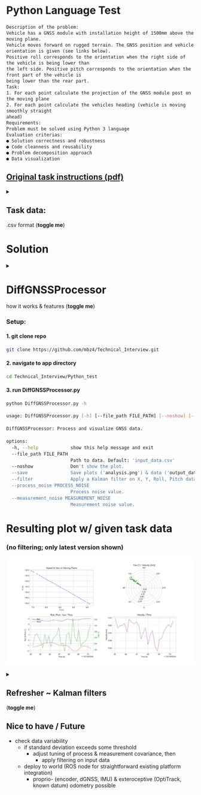 
# Python Language Test

```
Description of the problem:
Vehicle has a GNSS module with installation height of 1500mm above the moving plane.
Vehicle moves forward on rugged terrain. The GNSS position and vehicle orientation is given (see links below).
Positive roll corresponds to the orientation when the right side of the vehicle is being lower than
the left side. Positive pitch corresponds to the orientation when the front part of the vehicle is
being lower than the rear part.
Task:
1. For each point calculate the projection of the GNSS module post on the moving plane
2. For each point calculate the vehicles heading (vehicle is moving smoothly straight
ahead)
Requirements:
Problem must be solved using Python 3 language
Evaluation criterias:
● Solution correctness and robustness
● Code cleanness and reusability
● Problem decomposition approach
● Data visualization
```
## [Original task instructions (pdf)](https://github.com/mbz4/Technical_Interview/blob/main/Python_test/Test%20task%20for%20Python%20language%20skills.pdf)


<details>
<summary><h2>Task data:</h2> .csv format (<b>toggle me</b>)</summary>

| **time_s**         | **x_mm** | **y_mm** | **roll_deg** | **pitch_deg** |
|--------------------|----------|----------|--------------|---------------|
| 1621693264.0155628 | 9521     | -35074   | 3.92         | -1.35         |
| 1621693264.1979840 | 9450     | -34970   | 3.93         | -1.22         |
| 1621693264.4237902 | 9365     | -34853   | 3.85         | -1.24         |
| 1621693264.6384845 | 9291     | -34759   | 3.85         | -1.12         |
| 1621693264.8448036 | 9211     | -34649   | 3.77         | -0.99         |
| 1621693265.0378000 | 9140     | -34547   | 3.70         | -0.90         |
| 1621693265.2572992 | 9071     | -34444   | 3.70         | -0.70         |
| 1621693265.4631655 | 8988     | -34334   | 3.59         | -0.55         |
| 1621693265.6851535 | 8917     | -34231   | 3.59         | -0.49         |
| 1621693265.8768837 | 8839     | -34126   | 3.56         | -0.46         |
| 1621693266.1154845 | 8767     | -34021   | 3.66         | -0.38         |
| 1621693266.2963840 | 8689     | -33914   | 3.78         | -0.44         |
| 1621693266.5014370 | 8614     | -33808   | 3.74         | -0.53         |
| 1621693266.7386210 | 8540     | -33704   | 3.73         | -0.75         |
| 1621693266.9416296 | 8452     | -33590   | 3.66         | -0.91         |
| 1621693267.1762938 | 8392     | -33494   | 3.55         | -0.97         |
| 1621693267.3843954 | 8326     | -33399   | 3.63         | -1.00         |
| 1621693267.5642680 | 8255     | -33292   | 3.77         | -0.89         |
| 1621693267.7781956 | 8176     | -33189   | 3.90         | -1.00         |
| 1621693268.0044500 | 8112     | -33099   | 3.88         | -1.24         |
| 1621693268.2188272 | 8044     | -32986   | 3.82         | -1.58         |
| 1621693268.4177945 | 7969     | -32892   | 3.75         | -1.95         |
| 1621693268.6272150 | 7906     | -32804   | 3.77         | -2.05         |
| 1621693268.8552556 | 7835     | -32705   | 3.80         | -1.95         |
| 1621693269.0375066 | 7759     | -32616   | 3.81         | -1.72         |
| 1621693269.2567391 | 7677     | -32504   | 3.88         | -1.31         |
| 1621693269.4572983 | 7593     | -32391   | 3.98         | -1.04         |
| 1621693269.8621871 | 7453     | -32193   | 4.07         | -1.17         |
| 1621693270.0862586 | 7386     | -32103   | 4.06         | -1.31         |
| 1621693270.2752004 | 7301     | -31996   | 4.06         | -1.56         |

</details>

# Solution

<details>
<summary><h1>DiffGNSSProcessor</h1> how it works & features (<b>toggle me</b>)</summary>

## How it works

- inputs: file path (data), preference to show and/or save resulting figure (arguments)
- outputs: data as csv (adds velocity & yaw columns), combined fullscreen windows w/ relevant figures
- Kalman filter (use flag ```--filter``` to try)
- processing: ~0.3-1 ms (w/o filter) ~3-4ms (w/ filter)
- based on task context, generates plots:
    - quiver: yaw (heading) vector w/ projection to moving plane
    - polar: yaw plot (radius: normalized velocity)
    - line: RPY / time line plot
    - line: velocity / time line plot (velocity smoothed)

### Features

- abstracted, extendable class structure
- option to save data, plots
- time complexity w/o filter: O(n) up to O(3n) (w/o filter)
- portable for real time applications (ROS node)
- only uses standard python library dependencies (no extra pip install required)
    - csv, 
    - time, 
    - matplotlib, 
    - numpy
    - argparse
</details>


### Setup:

#### 1. git clone repo
```bash
git clone https://github.com/mbz4/Technical_Interview.git
```
#### 2. navigate to app directory
```bash
cd Technical_Interview/Python_test
```
#### 3. run DiffGNSSProcessor.py
```bash
python DiffGNSSProcessor.py -h

usage: DiffGNSSProcessor.py [-h] [--file_path FILE_PATH] [--noshow] [--save] [--filter] [--process_noise PROCESS_NOISE] [--measurement_noise MEASUREMENT_NOISE]

DiffGNSSProcessor: Process and visualize GNSS data.

options:
  -h, --help            show this help message and exit
  --file_path FILE_PATH
                        Path to data. Default: 'input_data.csv'
  --noshow              Don't show the plot.
  --save                Save plots ('analysis.png') & data ('output_data.csv').
  --filter              Apply a Kalman filter on X, Y, Roll, Pitch data.
  --process_noise PROCESS_NOISE
                        Process noise value.
  --measurement_noise MEASUREMENT_NOISE
                        Measurement noise value.
```

# Resulting plot w/ given task data 

### (no filtering; only latest version shown)

![alt text](https://github.com/mbz4/Technical_Interview/blob/main/Python_test/analysis.png)

<details>
<summary><h2>Refresher ~ Kalman filters</h2>(<b>toggle me</b>)</summary>



### 1. Guess of system state

It starts with an initial guess of the state of a system and its believed uncertainty.

### 2. Prediction step

For each timestep, it makes a prediction about the new/next state based on an internal model. 

**State Prediction:**  
$`\hat{x}_{k|k-1} = F_k \hat{x}_{k-1|k-1} + B_k u_k`$  
Where:  
- $`\hat{x}_{k|k-1}`$: Predicted state  
- $`F_k`$: State transition model  
- $`\hat{x}_{k-1|k-1}`$: Previous state estimate  
- $`B_k`$: Control input model  
- $`u_k`$: Control vector  

**Error Covariance Prediction:**  
$`P_{k|k-1} = F_k P_{k-1|k-1} F_k^T + Q_k`$  
Where:  
- $`P_{k|k-1}`$: Predicted error covariance  
- $`P_{k-1|k-1}`$: Previous error covariance  
- $`Q_k`$: Process noise covariance  

### 3. Update step

When a new measurement is available, it updates its prediction based on this measurement.
More weight is given to the prediction/measurement depending on specified uncertainties.

**Kalman Gain:**  
$`K_k = P_{k|k-1} H_k^T (H_k P_{k|k-1} H_k^T + R_k)^{-1}`$  
Where:  
- $`K_k`$: Kalman gain  
- $`H_k`$: Observation model  
- $`R_k`$: Measurement noise covariance  

**State Update:**  
$`\hat{x}_{k|k} = \hat{x}_{k|k-1} + K_k (z_k - H_k \hat{x}_{k|k-1})`$  
Where:  
- $`\hat{x}_{k|k}`$: Updated state estimate  
- $`z_k`$: Actual measurement  

**Error Covariance Update:**  
$`P_{k|k} = (I - K_k H_k) P_{k|k-1}`$  
Where:  
- $`P_{k|k}`$: Updated error covariance  
- $`I`$: Identity matrix  
</details>

## Nice to have / Future

- check data variability
    - if standard deviation exceeds some threshold
        - adjust tuning of process & measurement covariance, then
            - apply filtering on input data
    - deploy to world (ROS node for straightforward existing platform integration)
        - proprio- (encoder, dGNSS, IMU) & exteroceptive (OptiTrack, known datum) odometry possible    
